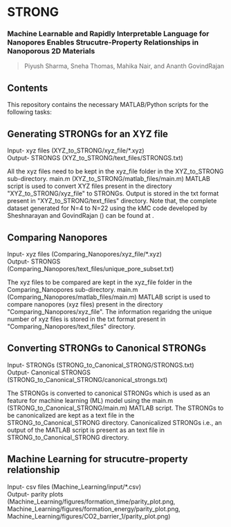 # STRONG

### Machine Learnable and Rapidly Interpretable Language for Nanopores Enables Strucutre-Property Relationships in Nanoporous 2D Materials
> Piyush Sharma, Sneha Thomas, Mahika Nair, and Ananth GovindRajan

## Contents
This repository contains the necessary MATLAB/Python scripts for the following tasks:

## Generating STRONGs for an XYZ file
Input- xyz files (XYZ_to_STRONG/xyz_file/*.xyz) <br>
Output- STRONGS (XYZ_to_STRONG/text_files/STRONGS.txt)

All the xyz files need to be kept in the xyz_file folder in the XYZ_to_STRONG sub-directory. main.m (XYZ_to_STRONG/matlab_files/main.m) MATLAB script is used to convert XYZ files present in the directory "XYZ_to_STRONG/xyz_file" to STRONGs. Output is stored in the txt format present in "XYZ_to_STRONG/text_files" directory.
Note that, the complete dataset generated for N=4 to N=22 using the kMC code developed by Sheshnarayan and GovindRajan () can be found at .

## Comparing Nanopores
Input- xyz files (Comparing_Nanopores/xyz_file/*.xyz) <br>
Output- STRONGS (Comparing_Nanopores/text_files/unique_pore_subset.txt)

The xyz files to be compared are kept in the xyz_file folder in the Comparing_Nanopores sub-directory. main.m (Comparing_Nanopores/matlab_files/main.m) MATLAB script is used to compare nanopores (xyz files) present in the directory "Comparing_Nanopores/xyz_file". The information regaridng the unique number of xyz files is stored in the txt format present in "Comparing_Nanopores/text_files" directory.

## Converting STRONGs to Canonical STRONGs
Input- STRONGs (STRONG_to_Canonical_STRONG/STRONGS.txt) <br>
Output- Canonical STRONGS (STRONG_to_Canonical_STRONG/canonical_strongs.txt)

The STRONGs is converted to canonical STRONGs which is used as an feature for machine learning (ML) model using the main.m (STRONG_to_Canonical_STRONG/main.m) MATLAB script. The STRONGs to be canonicalized are kept as a text file in the STRONG_to_Canonical_STRONG directory. Canonicalized STRONGs i.e., an output of the MATLAB script is present as an text file in STRONG_to_Canonical_STRONG directory. 

## Machine Learning for strucutre-property relationship
Input- csv files (Machine_Learning/input/*.csv) <br>
Output- parity plots (Machine_Learning/figures/formation_time/parity_plot.png, Machine_Learning/figures/formation_energy/parity_plot.png, Machine_Learning/figures/CO2_barrier_1/parity_plot.png)




